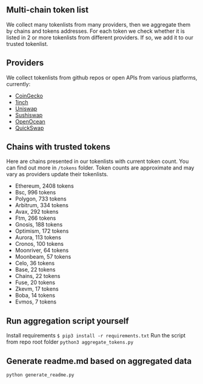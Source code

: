 
## Multi-chain token list 
We collect many tokenlists from many providers, then we aggregate them by chains and tokens addresses. 
For each token we check whether it is listed in 2 or more tokenlists from different providers. If so, 
we add it to our trusted tokenlist.

## Providers
We collect tokenlists from github repos or open APIs from various platforms, currently:
- [CoinGecko](https://www.coingecko.com/)
- [1inch](https://app.1inch.io/)
- [Uniswap](https://uniswap.org/)
- [Sushiswap](https://www.sushi.com/)
- [OpenOcean](https://openocean.finance/)
- [QuickSwap](https://quickswap.exchange/#/swap)

## Chains with trusted tokens
Here are chains presented in our tokenlists with current token count. You can find out more in `/tokens` folder.
Token counts are approximate and may vary as providers update their tokenlists.
- Ethereum, 2408 tokens
- Bsc, 996 tokens
- Polygon, 733 tokens
- Arbitrum, 334 tokens
- Avax, 292 tokens
- Ftm, 266 tokens
- Gnosis, 188 tokens
- Optimism, 172 tokens
- Aurora, 113 tokens
- Cronos, 100 tokens
- Moonriver, 64 tokens
- Moonbeam, 57 tokens
- Celo, 36 tokens
- Base, 22 tokens
- Chains, 22 tokens
- Fuse, 20 tokens
- Zkevm, 17 tokens
- Boba, 14 tokens
- Evmos, 7 tokens

## Run aggregation script yourself
Install requirements
```$ pip3 install -r requirements.txt```
Run the script from repo root folder
```python3 aggregate_tokens.py```
## Generate readme.md based on aggregated data
```bash
python generate_readme.py
```
